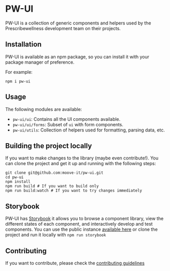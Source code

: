 # PW-UI

PW-UI is a collection of generic components and helpers used by the Prescribewellness development team on their projects.

## Installation
PW-UI is available as an npm package, so you can install it with your package manager of preference.

For example:
```
npm i pw-ui
```

## Usage
The following modules are available:

- `pw-ui/ui`: Contains all the UI components available.
- `pw-ui/ui/forms`: Subset of `ui` with form components.
- `pw-ui/utils`: Collection of helpers used for formatting, parsing data, etc.

## Building the project locally
If you want to make changes to the library (maybe even contribute!). You can clone the project and get it up and running with the following steps:
```
git clone git@github.com:moove-it/pw-ui.git
cd pw-ui
npm install
npm run build # If you want to build only
npm run build:watch # If you want to try changes immediately
```

## Storybook
PW-UI has [Storybook](https://github.com/storybooks/storybook) it allows you to browse a component library, view the different states of each component, and interactively develop and test components. You can use the public instance [available here](https://moove-it.github.io/pw-ui) or clone the project and run it locally with `npm run storybook`

## Contributing
If you want to contribute, please check the [contributing guidelines](./CONTRIBUTING.md)

